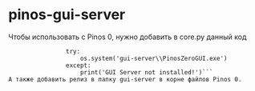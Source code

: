 # pinos-gui-server
Чтобы использовать с Pinos 0, нужно добавить в core.py данный код
```elif command[0] == "start-gui-server":
                try:
                    os.system('gui-server\\PinosZeroGUI.exe')
                except:
                    print('GUI Server not installed!')```
А также добавить релиз в папку gui-server в корне файлов Pinos 0.
